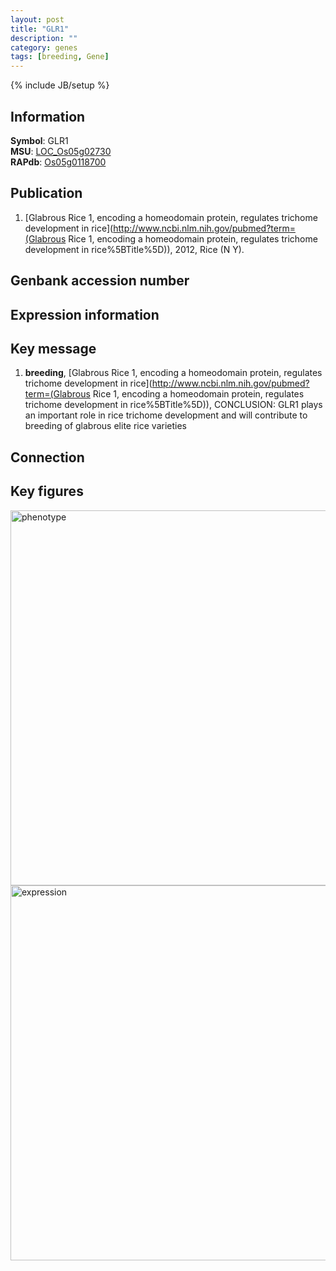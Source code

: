 ```yaml
---
layout: post
title: "GLR1"
description: ""
category: genes
tags: [breeding, Gene]
---
```

{% include JB/setup %}

## Information
__Symbol__: GLR1  
__MSU__: [LOC_Os05g02730](http://rice.plantbiology.msu.edu/cgi-bin/ORF_infopage.cgi?orf=LOC_Os05g02730)  
__RAPdb__: [Os05g0118700](http://rapdb.dna.affrc.go.jp/viewer/gbrowse_details/irgsp1?name=Os05g0118700)  

## Publication
1. [Glabrous Rice 1, encoding a homeodomain protein, regulates trichome development in rice](http://www.ncbi.nlm.nih.gov/pubmed?term=(Glabrous Rice 1, encoding a homeodomain protein, regulates trichome development in rice%5BTitle%5D)), 2012, Rice (N Y).

## Genbank accession number

## Expression information

## Key message
1. __breeding__, [Glabrous Rice 1, encoding a homeodomain protein, regulates trichome development in rice](http://www.ncbi.nlm.nih.gov/pubmed?term=(Glabrous Rice 1, encoding a homeodomain protein, regulates trichome development in rice%5BTitle%5D)),  CONCLUSION: GLR1 plays an important role in rice trichome development and will contribute to breeding of glabrous elite rice varieties

## Connection

## Key figures
<img src="http://ricencode.github.io/images/GLR1.pheno.png" alt="phenotype"  style="width: 600px;"/>

<img src="http://ricencode.github.io/images/GLR1.exp.png" alt="expression"  style="width: 600px;"/>


